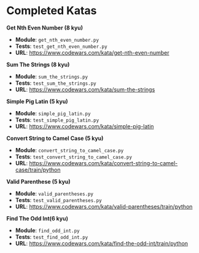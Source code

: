 # Completed Katas

**Get Nth Even Number (8 kyu)**

- **Module**: `get_nth_even_number.py`
- **Tests**: `test_get_nth_even_number.py`
- **URL**: https://www.codewars.com/kata/get-nth-even-number

**Sum The Strings (8 kyu)**

- **Module**: `sum_the_strings.py`
- **Tests**: `test_sum_the_strings.py`
- **URL**: https://www.codewars.com/kata/sum-the-strings

**Simple Pig Latin (5 kyu)**

- **Module**: `simple_pig_latin.py`
- **Tests**: `test_simple_pig_latin.py`
- **URL**: https://www.codewars.com/kata/simple-pig-latin

**Convert String to Camel Case (5 kyu)**

- **Module**: `convert_string_to_camel_case.py`
- **Tests**: `test_convert_string_to_camel_case.py`
- **URL**: https://www.codewars.com/kata/convert-string-to-camel-case/train/python

**Valid Parenthese (5 kyu)**

- **Module**: `valid_parentheses.py`
- **Tests**: `test_valid_parentheses.py`
- **URL**: https://www.codewars.com/kata/valid-parentheses/train/python

**Find The Odd Int(6 kyu)**

- **Module**: `find_odd_int.py`
- **Tests**: `test_find_odd_int.py`
- **URL**: https://www.codewars.com/kata/find-the-odd-int/train/python
